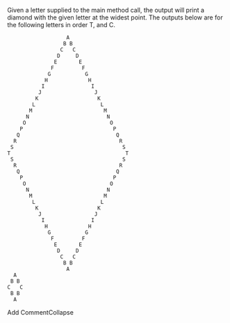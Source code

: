 Given a letter supplied to the main method call, the output will print a diamond with the given letter at the widest point.
The outputs below are for the following letters in order T, and C.
```
                   A
                  B B
                 C   C
                D     D
               E       E
              F         F
             G           G
            H             H
           I               I
          J                 J
         K                   K
        L                     L
       M                       M
      N                         N
     O                           O
    P                             P
   Q                               Q
  R                                 R
 S                                   S
T                                     T
 S                                   S
  R                                 R
   Q                               Q
    P                             P
     O                           O
      N                         N
       M                       M
        L                     L
         K                   K
          J                 J
           I               I
            H             H
             G           G
              F         F
               E       E
                D     D
                 C   C
                  B B
                   A
  A
 B B
C   C
 B B
  A
```


Add CommentCollapse 
